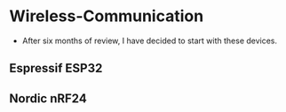 # Wireless-Communication
- After six months of review, I have decided to start with these devices.
  
## Espressif ESP32

## Nordic nRF24
